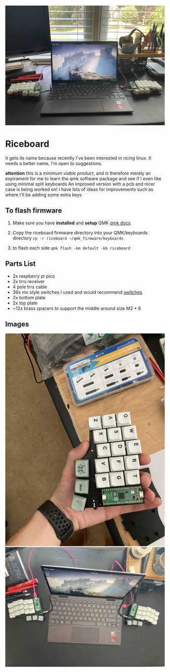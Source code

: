![riceboard main image](https://github.com/timmPrice/custom-keyboard/blob/main/images/laptop.png)

# Riceboard #

It gets its name because recently I've been interested in *ricing* linux. It needs a better name, I'm open to suggestions.

**attention** this is a *minimum viable product*, and is therefore merely an expirament for me to learn the qmk software package and see if I even like using minimal split keyboards
An improved version with a pcb and nicer case is being worked on! I have lots of ideas for improvements such as where I'll be adding some extra keys

## To flash firmware ##

1. Make sure you have **installed** and **setup** QMK 
        [qmk docs](https://docs.qmk.fm/cli)

2. Copy the riceboard firmware directory into your QMK/keyboards directory
        `cp -r riceboard ~/qmk_firmware/keyboards` 

3. to flash each side
        `qmk flash -km default -kb riceboard`


## Parts List ##

- 2x raspberry pi pico
- 2x trrs receiver
- 4 pole trrs cable
- 36x mx style switches I used and would recommend [switches](https://kineticlabs.com/switches/gateron/gateron-curry-switches)
- 2x bottom plate 
- 2x top plate
- ~12x brass spacers to support the middle around size M2 * 6 

## Images ##

![riceboard main image](https://github.com/timmPrice/custom-keyboard/blob/main/images/half_close.png)
![riceboard main image](https://github.com/timmPrice/custom-keyboard/blob/main/images/top.png)



